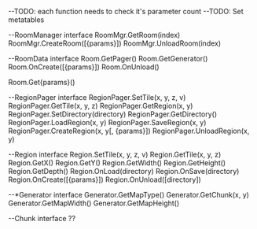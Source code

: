 --TODO: each function needs to check it's parameter count
--TODO: Set metatables

--RoomManager interface
RoomMgr.GetRoom(index)
RoomMgr.CreateRoom([{params}])
RoomMgr.UnloadRoom(index)


--RoomData interface
Room.GetPager()
Room.GetGenerator()
Room.OnCreate([{params}])
Room.OnUnload()

Room.Get{params}()


--RegionPager interface
RegionPager.SetTile(x, y, z, v)
RegionPager.GetTile(x, y, z)
RegionPager.GetRegion(x, y)
RegionPager.SetDirectory(directory)
RegionPager.GetDirectory()
RegionPager.LoadRegion(x, y)
RegionPager.SaveRegion(x, y)
RegionPager.CreateRegion(x, y[, {params}])
RegionPager.UnloadRegion(x, y)


--Region interface
Region.SetTile(x, y, z, v)
Region.GetTile(x, y, z)
Region.GetX()
Region.GetY()
Region.GetWidth()
Region.GetHeight()
Region.GetDepth()
Region.OnLoad(directory)
Region.OnSave(directory)
Region.OnCreate([{params}])
Region.OnUnload([directory])


--*Generator interface
Generator.GetMapType()
Generator.GetChunk(x, y)
Generator.GetMapWidth()
Generator.GetMapHeight()


--Chunk interface
??